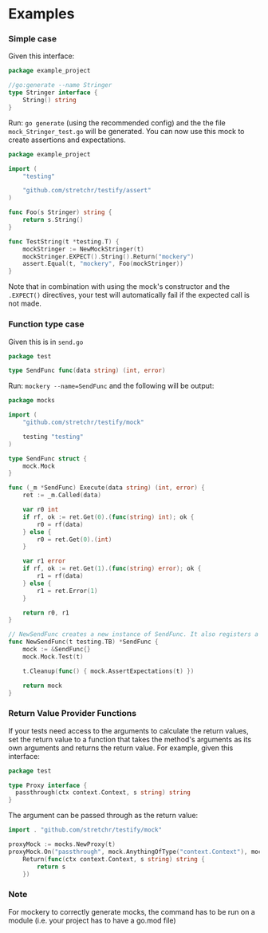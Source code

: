 Examples
========

### Simple case

Given this interface:

```go title="string.go"
package example_project

//go:generate --name Stringer
type Stringer interface {
	String() string
}
```

Run: `go generate` (using the recommended config) and the the file `mock_Stringer_test.go` will be generated. You can now use this mock to create assertions and expectations.

```go title="string_test.go"
package example_project

import (
	"testing"

	"github.com/stretchr/testify/assert"
)

func Foo(s Stringer) string {
	return s.String()
}

func TestString(t *testing.T) {
	mockStringer := NewMockStringer(t)
	mockStringer.EXPECT().String().Return("mockery")
	assert.Equal(t, "mockery", Foo(mockStringer))
}
```

Note that in combination with using the mock's constructor and the `.EXPECT()` directives, your test will automatically fail if the expected call is not made.

### Function type case

Given this is in `send.go`

```go
package test

type SendFunc func(data string) (int, error)
```

Run: `mockery --name=SendFunc` and the following will be output:

```go title="mock_SendFunc_test.go"
package mocks

import (
	"github.com/stretchr/testify/mock"

	testing "testing"
)

type SendFunc struct {
	mock.Mock
}

func (_m *SendFunc) Execute(data string) (int, error) {
	ret := _m.Called(data)

	var r0 int
	if rf, ok := ret.Get(0).(func(string) int); ok {
		r0 = rf(data)
	} else {
		r0 = ret.Get(0).(int)
	}

	var r1 error
	if rf, ok := ret.Get(1).(func(string) error); ok {
		r1 = rf(data)
	} else {
		r1 = ret.Error(1)
	}

	return r0, r1
}

// NewSendFunc creates a new instance of SendFunc. It also registers a testing interface on the mock and a cleanup function to assert the mocks expectations.
func NewSendFunc(t testing.TB) *SendFunc {
	mock := &SendFunc{}
	mock.Mock.Test(t)

	t.Cleanup(func() { mock.AssertExpectations(t) })

	return mock
}
```

### Return Value Provider Functions

If your tests need access to the arguments to calculate the return values,
set the return value to a function that takes the method's arguments as its own
arguments and returns the return value. For example, given this interface:

```go
package test

type Proxy interface {
  passthrough(ctx context.Context, s string) string
}
```

The argument can be passed through as the return value:

```go
import . "github.com/stretchr/testify/mock"

proxyMock := mocks.NewProxy(t)
proxyMock.On("passthrough", mock.AnythingOfType("context.Context"), mock.AnythingOfType("string")).
	Return(func(ctx context.Context, s string) string {
		return s
	})
```

### Note

For mockery to correctly generate mocks, the command has to be run on a module (i.e. your project has to have a go.mod file)